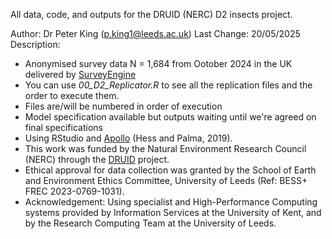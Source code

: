All data, code, and outputs for the DRUID (NERC) D2 insects project.

Author: Dr Peter King (p.king1@leeds.ac.uk)
Last Change: 20/05/2025
Description:
- Anonymised survey data N = 1,684 from Ootober 2024 in the UK delivered by [SurveyEngine](https://surveyengine.com/)
- You can use *00_D2_Replicator.R* to see all the replication files and the order to execute them. 
- Files are/will be numbered in order of execution
- Model specification available but outputs waiting until we're agreed on final specifications
- Using RStudio and [Apollo](https://apollochoicemodelling.com/) (Hess and Palma, 2019).
- This work was funded by the Natural Environment Research Council (NERC) through the [DRUID](https://druidproject.org.uk/) project.
- Ethical approval for data collection was granted by the School of Earth and Environment Ethics Committee, University of Leeds (Ref: BESS+ FREC 2023-0769-1031). 
- Acknowledgement: Using specialist and High-Performance Computing systems provided by Information Services at the University of Kent, and by the Research Computing Team at the University of Leeds.


